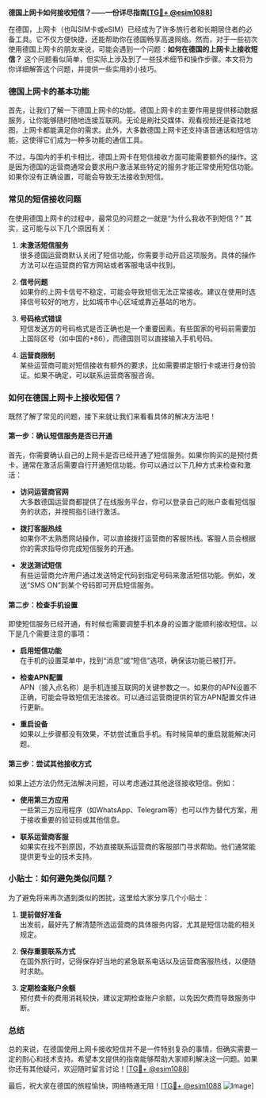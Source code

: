 **德国上网卡如何接收短信？——一份详尽指南[[TG💪+ @esim1088](https://t.me/s/esim1088)]**

在德国，上网卡（也叫SIM卡或eSIM）已经成为了许多旅行者和长期居住者的必备工具。它不仅方便快捷，还能帮助你在德国畅享高速网络。然而，对于一些初次使用德国上网卡的朋友来说，可能会遇到一个问题：**如何在德国的上网卡上接收短信？** 这个问题看似简单，但实际上涉及到了一些技术细节和操作步骤。本文将为你详细解答这个问题，并提供一些实用的小技巧。

### 德国上网卡的基本功能

首先，让我们了解一下德国上网卡的功能。德国上网卡的主要作用是提供移动数据服务，让你能够随时随地连接互联网。无论是刷社交媒体、观看视频还是查找地图，上网卡都能满足你的需求。此外，大多数德国上网卡还支持语音通话和短信功能，这使得它们成为一种多功能的通信工具。

不过，与国内的手机卡相比，德国上网卡在短信接收方面可能需要额外的操作。这是因为德国的运营商通常会要求用户激活某些特定的服务才能正常使用短信功能。如果你没有正确设置，可能会导致无法接收到短信。

### 常见的短信接收问题

在使用德国上网卡的过程中，最常见的问题之一就是“为什么我收不到短信？” 其实，这可能与以下几个原因有关：

1. **未激活短信服务**  
   很多德国运营商默认关闭了短信功能，你需要手动开启这项服务。具体的操作方法可以在运营商的官方网站或者客服电话中找到。

2. **信号问题**  
   如果你的上网卡信号不稳定，可能会导致短信无法正常接收。建议在使用时选择信号较好的地方，比如城市中心区域或靠近基站的地方。

3. **号码格式错误**  
   短信发送方的号码格式是否正确也是一个重要因素。有些国家的号码前需要加上国际区号（如中国的+86），而德国则可以直接输入手机号码。

4. **运营商限制**  
   某些运营商可能对短信接收有额外的要求，比如需要绑定银行卡或进行身份验证。如果不确定，可以联系运营商客服咨询。

### 如何在德国上网卡上接收短信？

既然了解了常见的问题，接下来就让我们来看看具体的解决方法吧！

#### 第一步：确认短信服务是否已开通
首先，你需要确认自己的上网卡是否已经开通了短信服务。如果你购买的是预付费卡，通常在激活后需要自行开通短信功能。你可以通过以下几种方式来检查和激活：

- **访问运营商官网**  
  大多数德国运营商都提供了在线服务平台，你可以登录自己的账户查看短信服务的状态，并按照指引进行激活。

- **拨打客服热线**  
  如果你不太熟悉网站操作，可以直接拨打运营商的客服热线。客服人员会根据你的需求指导你完成短信服务的开通。

- **发送测试短信**  
  有些运营商允许用户通过发送特定代码到指定号码来激活短信功能。例如，发送“SMS ON”到某个号码即可开启短信服务。

#### 第二步：检查手机设置
即使短信服务已经开通，有时候也需要调整手机本身的设置才能顺利接收短信。以下是几个需要注意的事项：

- **启用短信功能**  
  在手机的设置菜单中，找到“消息”或“短信”选项，确保该功能已被打开。

- **检查APN配置**  
  APN（接入点名称）是手机连接互联网的关键参数之一。如果你的APN设置不正确，可能会导致短信无法接收。可以通过运营商提供的官方APN配置文件进行更新。

- **重启设备**  
  如果以上步骤都没有效果，不妨尝试重启手机。有时候简单的重启就能解决问题。

#### 第三步：尝试其他接收方式
如果上述方法仍然无法解决问题，可以考虑通过其他途径接收短信。例如：

- **使用第三方应用**  
  一些第三方应用程序（如WhatsApp、Telegram等）也可以作为替代方案，用于接收重要的验证码或其他信息。

- **联系运营商客服**  
  如果实在找不到原因，不妨直接联系运营商的客服部门寻求帮助。他们通常能提供更专业的技术支持。

### 小贴士：如何避免类似问题？

为了避免将来再次遇到类似的困扰，这里给大家分享几个小贴士：

1. **提前做好准备**  
   出发前，最好先了解清楚所选运营商的具体服务内容，尤其是短信功能的相关规定。

2. **保存重要联系方式**  
   在国外旅行时，记得保存好当地的紧急联系电话以及运营商客服热线，以便随时求助。

3. **定期检查账户余额**  
   预付费卡的费用消耗较快，建议定期检查账户余额，以免因欠费而导致服务中断。

### 总结

总的来说，在德国使用上网卡接收短信并不是一件特别复杂的事情，但确实需要一定的耐心和技术支持。希望本文提供的指南能够帮助大家顺利解决这一问题。如果你还有其他疑问，欢迎随时留言讨论！[[TG💪+ @esim1088](https://t.me/s/esim1088)]

最后，祝大家在德国的旅程愉快，网络畅通无阻！[[TG💪+ @esim1088](https://t.me/s/esim1088) ![Image](https://i.postimg.cc/4NQfJmqS/Snipaste-2025-05-13-00-14-12.png)]